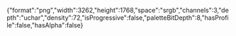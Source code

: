 {"format":"png","width":3262,"height":1768,"space":"srgb","channels":3,"depth":"uchar","density":72,"isProgressive":false,"paletteBitDepth":8,"hasProfile":false,"hasAlpha":false}